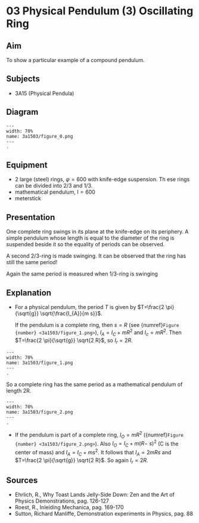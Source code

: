 # 03 Physical Pendulum (3) Oscillating Ring 
  
## Aim   
 To show a particular example of a compound pendulum.    
  
## Subjects   
* 3A15 (Physical Pendula)   

## Diagram
   
```{figure} figures/figure_0.png  
---  
width: 70%  
name: 3a1503/figure_0.png  
---  
. 
```

## Equipment
- 2 large (steel) rings, $\varphi=600$ with knife-edge suspension.
Th    ese rings can be divided into $2 / 3$ and $1 / 3$.
- mathematical pendulum, $\mathrm{I}=600$
- meterstick
    
  
## Presentation   
One complete ring swings in its plane at the knife-edge on its periphery. A simple pendulum whose length is equal to the diameter of the ring is suspended beside it so the equality of periods can be observed.

A second $2 / 3$-ring is made swinging. It can be observed that the ring has still the same period!

Again the same period is measured when $1 / 3$-ring is swinging
  
## Explanation   
- For a physical pendulum, the period $T$ is given by $T=\frac{2 \pi}{\sqrt{g}} \sqrt{\frac{I_{A}}{m s}}$.

    If the pendulum is a complete ring, then $s=R$ (see {numref}`Figure {number} <3a1503/figure_1.png>`), $I_{A}=I_{C}+m R^{2}$ and $I_{c}=m R^{2}$. Then $T=\frac{2 \pi}{\sqrt{g}} \sqrt{2 R}$, so $I_{r}=2 R$.
```{figure} figures/figure_1.png  
---  
width: 70%  
name: 3a1503/figure_1.png  
---  
. 
``` 
  
So a complete ring has the same period as a mathematical pendulum of length 2R.

```{figure} figures/figure_2.png  
---  
width: 70%  
name: 3a1503/figure_2.png  
---  
. 
```
- If the pendulum is part of a complete ring, $I_{O}=m R^{2}$ ({numref}`Figure {number} <3a1503/figure_2.png>`). Also $I_{O}=I_{C}+m(R-$ $s)^{2}$ (C is the center of mass) and $I_{A}=I_{C}+m s^{2}$. It follows that $I_{A}=2 m R s$ and $T=\frac{2 \pi}{\sqrt{g}} \sqrt{2 R}$. So again $I_{r}=2 R$.
  
## Sources   
- Ehrlich, R., Why Toast Lands Jelly-Side Down: Zen and the Art of Physics Demonstrations, pag. 126-127
- Roest, R., Inleiding Mechanica, pag. 169-170
- Sutton, Richard Manliffe, Demonstration experiments in Physics, pag. 88